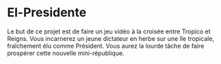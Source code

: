 # El-Presidente
Le but de ce projet est de faire un jeu vidéo à la croisée entre Tropico et Reigns. Vous incarnerez un jeune dictateur en herbe sur une île tropicale, fraîchement élu comme Président. Vous aurez la lourde tâche de faire prospérer cette nouvelle mini-république.
